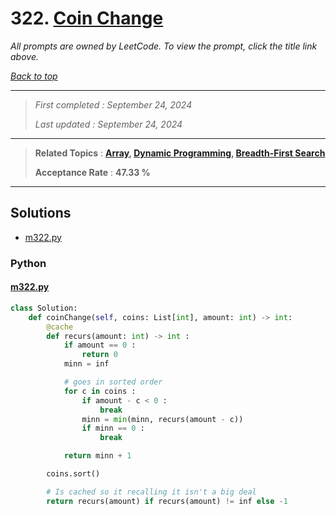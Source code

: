 # 322. [Coin Change](<https://leetcode.com/problems/coin-change>)

*All prompts are owned by LeetCode. To view the prompt, click the title link above.*

*[Back to top](<../README.md>)*

------

> *First completed : September 24, 2024*
>
> *Last updated : September 24, 2024*

------

> **Related Topics** : **[Array](<by_topic/Array.md>), [Dynamic Programming](<by_topic/Dynamic Programming.md>), [Breadth-First Search](<by_topic/Breadth-First Search.md>)**
>
> **Acceptance Rate** : **47.33 %**

------

## Solutions

- [m322.py](<../my-submissions/m322.py>)
### Python
#### [m322.py](<../my-submissions/m322.py>)
```Python
class Solution:
    def coinChange(self, coins: List[int], amount: int) -> int:
        @cache
        def recurs(amount: int) -> int :
            if amount == 0 :
                return 0
            minn = inf

            # goes in sorted order
            for c in coins :
                if amount - c < 0 :
                    break
                minn = min(minn, recurs(amount - c))
                if minn == 0 :
                    break

            return minn + 1

        coins.sort()

        # Is cached so it recalling it isn't a big deal
        return recurs(amount) if recurs(amount) != inf else -1

```

